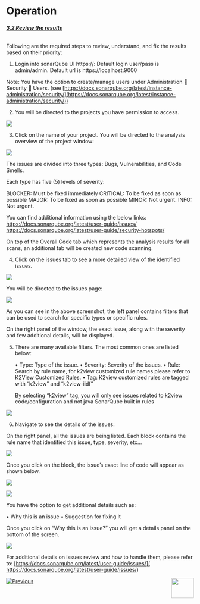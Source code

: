 # Operation



###### **<u>3.2 Review the results</u>**

Following are the required steps to review, understand, and fix the results based on their priority:

1.	Login into sonarQube UI https://<sonar server ip>:<sonar server port>
Default login user/pass is admin/admin.
Default url is https://localhost:9000

Note: You have the option to create/manage users under Administration  Security  Users. (see [https://docs.sonarqube.org/latest/instance-administration/security/](https://docs.sonarqube.org/latest/instance-administration/security/))

2.	You will be directed to the projects you have permission to access.

![](articles/COE/SonarQube/images/03_projects.png)

3. Click on the name of your project. You will be directed to the analysis overview of the project window:

![](articles/COE/SonarQube/images/04_analysis_overview.png)

The issues are divided into three types: Bugs, Vulnerabilities, and Code Smells.

Each type has five (5) levels of severity:

BLOCKER:	Must be fixed immediately
CRITICAL:	To be fixed as soon as possible
MAJOR:	To be fixed as soon as possible
MINOR:	Not urgent.
INFO:		Not urgent.

You can find additional information using the below links:
https://docs.sonarqube.org/latest/user-guide/issues/
https://docs.sonarqube.org/latest/user-guide/security-hotspots/

On top of the Overall Code tab which represents the analysis results for all scans, an additional tab will be created new code scanning.



4.	Click on the issues tab to see a more detailed view of the identified issues.

![](articles/COE/SonarQube/images/05_issues.png)

You will be directed to the issues page:

![](articles/COE/SonarQube/images/06_issues_page.png)

As you can see in the above screenshot, the left panel contains filters that can be used to search for specific types or specific rules.

On the right panel of the window, the exact issue, along with the severity and few additional details, will be displayed.

5. There are many available filters. The most common ones are listed below:

   •	Type: Type of the issue.
   •	Severity: Severity of the issues.
   •	Rule: Search by rule name, for k2view customized rule names please refer to  K2View Customized Rules.
   •	Tag:	K2view customized rules are tagged with “k2view” and “k2view-iidf”

   By selecting “k2view” tag, you will only see issues related to k2view code/configuration and not java SonarQube built in rules 

![](articles/COE/SonarQube/images/07_tag.png)



6.	Navigate to see the details of the issues:

On the right panel, all the issues are being listed. Each block contains the rule name that identified this issue, type, severity, etc… 



![](articles/COE/SonarQube/images/08_issue_details.png)



Once you click on the block, the issue’s exact line of code will appear as shown below.

![](articles/COE/SonarQube/images/10_issue_line.png)

![](articles/COE/SonarQube/images/11_issue_code.png)



You have the option to get additional details such as:

•	Why this is an issue
•	Suggestion for fixing it

Once you click on “Why this is an issue?” you will get a details panel on the bottom of the screen.



![](articles/COE/SonarQube/images/12_why_issue.png)



For additional details on issues review and how to handle them, please refer to: [https://docs.sonarqube.org/latest/user-guide/issues/]( https://docs.sonarqube.org/latest/user-guide/issues/)





[![Previous](/articles/images/Previous.png)](/articles/COE/SonarQube/03_Operation/01_Scan.md)[<img align="right" width="60" height="54" src="/articles/images/Next.png">](/articles/COE/SonarQube/04_Operation/01_Customized_Rules.md)

